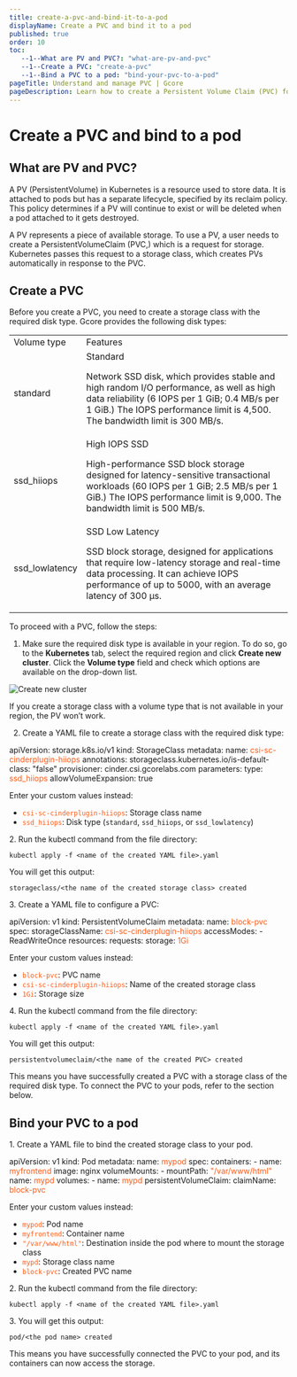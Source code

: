 ```yaml
---
title: create-a-pvc-and-bind-it-to-a-pod
displayName: Create a PVC and bind it to a pod
published: true
order: 10
toc:
   --1--What are PV and PVC?: "what-are-pv-and-pvc"
   --1--Create a PVC: "create-a-pvc"
   --1--Bind a PVC to a pod: "bind-your-pvc-to-a-pod"
pageTitle: Understand and manage PVC | Gcore
pageDescription: Learn how to create a Persistent Volume Claim (PVC) for different disk types in Kubernetes to request storage and bind it to a pod.
---
```

# Create a PVC and bind to a pod
  
## What are PV and PVC?

A PV (PersistentVolume) in Kubernetes is a resource used to store data. It is attached to pods but has a separate lifecycle, specified by its reclaim policy. This policy determines if a PV will continue to exist or will be deleted when a pod attached to it gets destroyed.

A PV represents a piece of available storage. To use a PV, a user needs to create a PersistentVolumeClaim (PVC,) which is a request for storage. Kubernetes passes this request to a storage class, which creates PVs automatically in response to the PVC.

## Create a PVC

Before you create a PVC, you need to create a storage class with the required disk type. Gcore provides the following disk types:

<table>
   <tr>
      <td>Volume type</td>
      <td>Features</td>
   </tr>
   <tr>
      <td>standard</td>
      <td> Standard

Network SSD disk, which provides stable and high random I/O performance, as well as high data reliability (6 IOPS per 1 GiB; 0.4 MB/s per 1 GiB.) The IOPS performance limit is 4,500. The bandwidth limit is 300 MB/s.
      </td>
   </tr>
   <tr>
      <td>ssd_hiiops</td>
      <td> High IOPS SSD

High-performance SSD block storage designed for latency-sensitive transactional workloads (60 IOPS per 1 GiB; 2.5 MB/s per 1 GiB.) The IOPS performance limit is 9,000. The bandwidth limit is 500 MB/s.
      </td>
   </tr>
   <tr>
      <td>ssd_lowlatency</td>
      <td>SSD Low Latency

SSD block storage, designed for applications that require low-latency storage and real-time data processing. It can achieve IOPS performance of up to 5000, with an average latency of 300 µs.
      </td>
</table>

To proceed with a PVC, follow the steps:

1. Make sure the required disk type is available in your region. To do so, go to the **Kubernetes** tab, select the required region and click **Create new cluster**. Click the **Volume type** field and check which options are available on the drop-down list. 

<img src="https://assets.gcore.pro/docs/cloud/kubernetes/storage/create-a-pvc-and-bind-it-to-a-pod/1-available-volumes.jpg" alt="Create new cluster">

If you create a storage class with a volume type that is not available in your region, the PV won’t work.

2. Create a YAML file to create a storage class with the required disk type:

<code-block>
apiVersion: storage.k8s.io/v1  
kind: StorageClass  
metadata:  
  name: <span style="color:#FF5913">csi-sc-cinderplugin-hiiops</span>  
  annotations:  
    storageclass.kubernetes.io/is-default-class: "false"  
provisioner: cinder.csi.gcorelabs.com  
parameters:  
  type: <span style="color:#FF5913">ssd_hiiops</span>  
allowVolumeExpansion: true
</code-block>

Enter your custom values instead:

- <span style="color:#FF5913">`csi-sc-cinderplugin-hiiops`</span>: Storage class name  
- <span style="color:#FF5913">`ssd_hiiops`</span>: Disk type (`standard`, `ssd_hiiops`, or `ssd_lowlatency`)

2\. Run the kubectl command from the file directory:

```
kubectl apply -f <name of the created YAML file>.yaml
```

You will get this output:

```
storageclass/<the name of the created storage class> created
```

3\. Create a YAML file to configure a PVC:

<code-block>
apiVersion: v1  
kind: PersistentVolumeClaim  
metadata:  
  name: <span style="color:#FF5913">block-pvc</span>  
spec:  
  storageClassName: <span style="color:#FF5913">csi-sc-cinderplugin-hiiops</span>  
  accessModes:  
    - ReadWriteOnce  
  resources:  
    requests:  
      storage: <span style="color:#FF5913">1Gi</span>
</code-block>

Enter your custom values instead:

- <span style="color:#FF5913">`block-pvc`</span>: PVC name  
- <span style="color:#FF5913">`csi-sc-cinderplugin-hiiops`</span>: Name of the created storage class  
- <span style="color:#FF5913">`1Gi`</span>: Storage size

4\. Run the kubectl command from the file directory:

```
kubectl apply -f <name of the created YAML file>.yaml
```

You will get this output:

```
persistentvolumeclaim/<the name of the created PVC> created
```

This means you have successfully created a PVC with a storage class of the required disk type. To connect the PVC to your pods, refer to the section below.

## Bind your PVC to a pod

1\. Create a YAML file to bind the created storage class to your pod.

<code-block>
apiVersion: v1  
kind: Pod  
metadata:  
  name: <span style="color:#FF5913">mypod</span>
spec:  
  containers:  
    - name: <span style="color:#FF5913">myfrontend</span>
      image: nginx  
      volumeMounts:  
        - mountPath: <span style="color:#FF5913">"/var/www/html"</span>
          name: <span style="color:#FF5913">mypd</span>
  volumes:  
    - name: <span style="color:#FF5913">mypd</span>
      persistentVolumeClaim:  
        claimName: <span style="color:#FF5913">block-pvc</span>
</code-block>

Enter your custom values instead:

- <span style="color:#FF5913">`mypod`</span>: Pod name  
- <span style="color:#FF5913">`myfrontend`</span>: Container name  
- <span style="color:#FF5913">`"/var/www/html"`</span>: Destination inside the pod where to mount the storage class  
- <span style="color:#FF5913">`mypd`</span>: Storage class name  
- <span style="color:#FF5913">`block-pvc`</span>: Created PVC name

2\. Run the kubectl command from the file directory:

```
kubectl apply -f <name of the created YAML file>.yaml
```

3\. You will get this output:

```
pod/<the pod name> created
```

This means you have successfully connected the PVC to your pod, and its containers can now access the storage.
